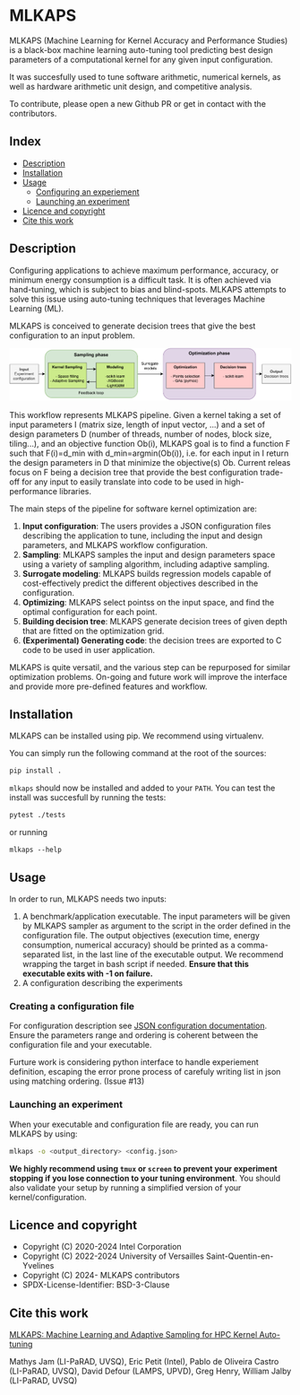 # MLKAPS 

MLKAPS (Machine Learning for Kernel Accuracy and Performance Studies) is a black-box machine learning auto-tuning tool predicting best design parameters of a computational kernel for any given input configuration.

It was succesfully used to tune software arithmetic, numerical kernels, as well as hardware arithmetic unit design, and competitive analysis.

To contribute, please open a new Github PR or get in contact with the contributors.
  
## Index

 * [Description](#description)
 * [Installation](#installation)
 * [Usage](#usage)
    * [Configuring an experiement](#creating-a-configuration-file)
    * [Launching an experiment](#launching-an-experiment)  
 * [Licence and copyright](#licence-and-copyright)  
 * [Cite this work](#cite-this-work)
 
## Description

Configuring applications to achieve maximum performance, accuracy, or  minimum energy consumption is a difficult task. It is often achieved via hand-tuning, which is subject to bias and blind-spots. MLKAPS attempts to solve this issue using auto-tuning techniques that leverages Machine Learning (ML).

MLKAPS is conceived to generate decision trees that give the best configuration to an input problem.


![MLKAPS workflow chart](doc/workflow.png)

This workflow represents MLKAPS pipeline. Given a kernel taking a set of input parameters I (matrix size, length of input vector, ...) and a set of design parameters D (number of threads, number of nodes, block size, tiling...), and an objective function Ob(i),  MLKAPS goal is to find a function F such that F(i)=d_min with d_min=argmin(Ob(i)), i.e. for each input in I return the design parameters in D that minimize the objective(s) Ob. Current releas focus on F being a decision tree that provide the best configuration trade-off for any input to easily translate into code to be used in high-performance libraries. 

The main steps of the pipeline for software kernel optimization are:
1. **Input configuration**: The users provides a JSON configuration files describing the application to tune, including the input and design parameters, and MLKAPS workflow configuration.
2. **Sampling**: MLKAPS samples the input and design parameters space using a variety of sampling algorithm, including adaptive sampling.
4. **Surrogate modeling**: MLKAPS builds regression models capable of cost-effectively predict the different objectives described in the configuration.
5. **Optimizing**: MLKAPS select pointss on the input space, and find the optimal configuration for each point.
6. **Building decision tree**: MLKAPS generate decision trees of given depth that are fitted on the optimization grid.
7. **(Experimental) Generating code**: the decision trees are exported to C code to be used in user application.

MLKAPS is quite versatil, and the various step can be repurposed for similar  optimization problems. On-going and future work will improve the interface and provide more pre-defined features and workflow.

## Installation

MLKAPS can be installed using pip. We recommend using virtualenv.

You can simply run the following command at the root of the sources:
```bash
pip install .
```

`mlkaps` should now be installed and added to your `PATH`. You can test the install was succesfull by running the tests:

```bash
pytest ./tests
```

or running

```
mlkaps --help
```


## Usage

In order to run, MLKAPS needs two inputs:

1. A benchmark/application executable. The input parameters will be given by MLKAPS sampler as argument to the script in the order defined in the configuration file. The output objectives (execution time, energy consumption, numerical accuracy) should be printed as a comma-separated list, in the last line of the executable output. We recommend wrapping the target in bash script if needed. **Ensure that this executable exits with -1 on failure.**
2. A configuration describing the experiments


### Creating a configuration file

For configuration description see [JSON configuration documentation](doc/json_conf.md). Ensure the parameters range and ordering is coherent between the configuration file and your executable.

Furture work is considering python interface to handle experiement definition, escaping the error prone process of carefuly writing list in json using matching ordering. (Issue #13)

### Launching an experiment

When your executable and configuration file are ready, you can run MLKAPS by using:
```bash
mlkaps -o <output_directory> <config.json> 
```

**We highly recommend using `tmux` or `screen` to prevent your experiment stopping if you lose connection to your tuning environment**. You should also validate your setup by running a simplified version of your kernel/configuration.

## Licence and copyright

* Copyright (C) 2020-2024 Intel Corporation
* Copyright (C) 2022-2024 University of Versailles Saint-Quentin-en-Yvelines
* Copyright (C) 2024-  MLKAPS contributors
* SPDX-License-Identifier: BSD-3-Clause

## Cite this work

[MLKAPS: Machine Learning and Adaptive Sampling for HPC Kernel Auto-tuning](https://arxiv.org/abs/2501.05811)

Mathys Jam (LI-PaRAD, UVSQ), Eric Petit (Intel), Pablo de Oliveira Castro (LI-PaRAD, UVSQ), David Defour (LAMPS, UPVD), Greg Henry, William Jalby (LI-PaRAD, UVSQ)


